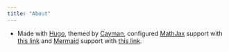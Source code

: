 ```yaml
---
title: "About"
---
```

- Made with [Hugo](https://gohugo.io/), themed by [Cayman](https://github.com/zwbetz-gh/cayman-hugo-theme), configured [MathJax](https://www.mathjax.org/) support with [this link](https://vodden.com/posts/mathjax-and-hugo/) and [Mermaid](https://mermaid.js.org/) support with [this link](https://robb.sh/posts/how-to-use-mermaid-diagrams-in-hugo/).
